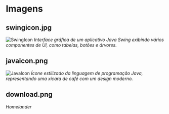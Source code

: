 # Imagens

## swingicon.jpg 
![SwingIcon](https://upload.wikimedia.org/wikipedia/commons/0/05/GC_SwingDemo.jpg)
*Interface gráfica de um aplicativo Java Swing exibindo vários componentes de UI, como tabelas, botões e árvores.*

## javaicon.png 
![JavaIcon](https://user-images.githubusercontent.com/54921185/123251140-dc4c7000-d4b8-11eb-87c6-5ad37c07020e.png)
*Ícone estilizado da linguagem de programação Java, representando uma xícara de café com um design moderno.*

## download.png
*Homelander*

